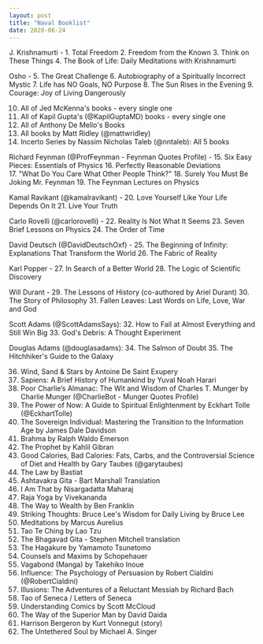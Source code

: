 ```yaml
---
layout: post
title: "Naval Booklist"
date: 2020-06-24
---
```


J. Krishnamurti -
    1. Total Freedom 
    2. Freedom from the Known 
    3. Think on These Things 
    4. The Book of Life: Daily Meditations with Krishnamurti

Osho -
    5. The Great Challenge 
    6. Autobiography of a Spiritually Incorrect Mystic 
    7. Life has NO Goals, NO Purpose 
    8. The Sun Rises in the Evening 
    9. Courage: Joy of Living Dangerously

10. All of Jed McKenna's books - every single one
11. All of Kapil Gupta's (@KapilGuptaMD) books - every single one
12. All of Anthony De Mello's Books
13. All books by Matt Ridley (@mattwridley)
14. Incerto Series by Nassim Nicholas Taleb (@nntaleb): All 5 books

Richard Feynman (@ProfFeynman - Feynman Quotes Profile) - 
    15. Six Easy Pieces: Essentials of Physics 
    16. Perfectly Reasonable Deviations  
    17. "What Do You Care What Other People Think?" 
    18. Surely You Must Be Joking Mr. Feynman 
    19. The Feynman Lectures on Physics

Kamal Ravikant (@kamalravikant) -
    20. Love Yourself Like Your Life Depends On It 
    21. Live Your Truth 

Carlo Rovelli (@carlorovelli) -
    22. Reality Is Not What It Seems 
    23. Seven Brief Lessons on Physics 
    24. The Order of Time

David Deutsch (@DavidDeutschOxf) -
    25. The Beginning of Infinity: Explanations That Transform the World 
    26. The Fabric of Reality 

Karl Popper -
    27. In Search of a Better World 
    28. The Logic of Scientific Discovery

Will Durant -
    29. The Lessons of History (co-authored by Ariel Durant) 
    30. The Story of Philosophy 
    31. Fallen Leaves: Last Words on Life, Love, War and God

Scott Adams (@ScottAdamsSays):
    32. How to Fail at Almost Everything and Still Win Big 
    33. God's Debris: A Thought Experiment 

Douglas Adams (@douglasadams):
    34. The Salmon of Doubt
    35. The Hitchhiker's Guide to the Galaxy

36. Wind, Sand & Stars by Antoine De Saint Exupery 
37. Sapiens: A Brief History of Humankind by Yuval Noah Harari 
38. Poor Charlie’s Almanac: The Wit and Wisdom of Charles T. Munger by Charlie Munger (@CharlieBot - Munger Quotes Profile)
39. The Power of Now: A Guide to Spiritual Enlightenment by Eckhart Tolle (@EckhartTolle)
40. The Sovereign Individual: Mastering the Transition to the Information Age by James Dale Davidson 
41. Brahma by Ralph Waldo Emerson
42. The Prophet by Kahlil Gibran
43. Good Calories, Bad Calories: Fats, Carbs, and the Controversial Science of Diet and Health by Gary Taubes (@garytaubes)
44. The Law by Bastiat
45. Ashtavakra Gita - Bart Marshall Translation
46. I Am That by Nisargadatta Maharaj
47. Raja Yoga by Vivekananda
48. The Way to Wealth by Ben Franklin 
49. Striking Thoughts: Bruce Lee's Wisdom for Daily Living by Bruce Lee 
50. Meditations by Marcus Aurelius 
51. Tao Te Ching by Lao Tzu
52. The Bhagavad Gita - Stephen Mitchell translation
53. The Hagakure by Yamamoto Tsunetomo
54. Counsels and Maxims by Schopehauer
55. Vagabond (Manga) by Takehiko Inoue
56. Influence: The Psychology of Persuasion by Robert Cialdini (@RobertCialdini)
57. Illusions: The Adventures of a Reluctant Messiah by Richard Bach
58. Tao of Seneca / Letters of Seneca
59. Understanding Comics by Scott McCloud
60. The Way of the Superior Man by David Daida
61. Harrison Bergeron by Kurt Vonnegut (story)
62. The Untethered Soul by Michael A. Singer